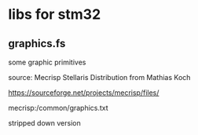# libs for stm32



## graphics.fs

some graphic primitives

source: Mecrisp Stellaris Distribution from Mathias Koch

https://sourceforge.net/projects/mecrisp/files/

mecrisp:/common/graphics.txt

stripped down version